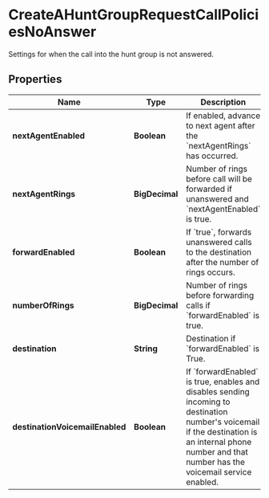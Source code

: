 <!--  Copyright 2025 Cisco Systems Inc.

Permission is hereby granted, free of charge, to any person obtaining a copy
of this software and associated documentation files (the "Software"), to deal
in the Software without restriction, including without limitation the rights
to use, copy, modify, merge, publish, distribute, sublicense, and/or sell
copies of the Software, and to permit persons to whom the Software is
furnished to do so, subject to the following conditions:

The above copyright notice and this permission notice shall be included in
all copies or substantial portions of the Software.

THE SOFTWARE IS PROVIDED "AS IS", WITHOUT WARRANTY OF ANY KIND, EXPRESS OR
IMPLIED, INCLUDING BUT NOT LIMITED TO THE WARRANTIES OF MERCHANTABILITY,
FITNESS FOR A PARTICULAR PURPOSE AND NONINFRINGEMENT. IN NO EVENT SHALL THE
AUTHORS OR COPYRIGHT HOLDERS BE LIABLE FOR ANY CLAIM, DAMAGES OR OTHER
LIABILITY, WHETHER IN AN ACTION OF CONTRACT, TORT OR OTHERWISE, ARISING FROM,
OUT OF OR IN CONNECTION WITH THE SOFTWARE OR THE USE OR OTHER DEALINGS IN
THE SOFTWARE.-->


# CreateAHuntGroupRequestCallPoliciesNoAnswer

Settings for when the call into the hunt group is not answered.

## Properties

| Name | Type | Description | Notes |
|------------ | ------------- | ------------- | -------------|
|**nextAgentEnabled** | **Boolean** | If enabled, advance to next agent after the &#x60;nextAgentRings&#x60; has occurred. |  |
|**nextAgentRings** | **BigDecimal** | Number of rings before call will be forwarded if unanswered and &#x60;nextAgentEnabled&#x60; is true. |  |
|**forwardEnabled** | **Boolean** | If &#x60;true&#x60;, forwards unanswered calls to the destination after the number of rings occurs. |  |
|**numberOfRings** | **BigDecimal** | Number of rings before forwarding calls if &#x60;forwardEnabled&#x60; is true. |  |
|**destination** | **String** | Destination if &#x60;forwardEnabled&#x60; is True. |  [optional] |
|**destinationVoicemailEnabled** | **Boolean** | If &#x60;forwardEnabled&#x60; is true, enables and disables sending incoming to destination number&#39;s voicemail if the destination is an internal phone number and that number has the voicemail service enabled. |  |



